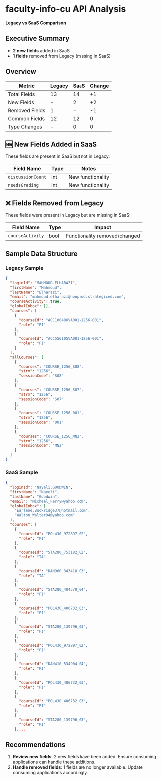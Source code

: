 # faculty-info-cu API Analysis
**Legacy vs SaaS Comparison**

## Executive Summary

- **2 new fields** added in SaaS
- **1 fields** removed from Legacy (missing in SaaS)

## Overview
| Metric | Legacy | SaaS | Change |
|--------|--------|------|--------|
| Total Fields | 13 | 14 | +1 |
| New Fields | - | 2 | +2 |
| Removed Fields | 1 | - | -1 |
| Common Fields | 12 | 12 | 0 |
| Type Changes | - | 0 | 0 |

## 🆕 New Fields Added in SaaS
These fields are present in SaaS but not in Legacy:

| Field Name | Type | Notes |
|------------|------|-------|
| `discussionCount` | int | New functionality |
| `needsGrading` | int | New functionality |

## ❌ Fields Removed from Legacy
These fields were present in Legacy but are missing in SaaS:

| Field Name | Type | Impact |
|------------|------|--------|
| `courseActivity` | bool | Functionality removed/changed |

## Sample Data Structure

### Legacy Sample
```json
{
  "loginId": "MAHMOUD.ELHARAZI",
  "firstName": "Mahmoud",
  "lastName": "Elharazi",
  "email": "mahmoud.elharazi@nonprod.strategiced.com",
  "courseActivity": true,
  "globalInbox": [],
  "courses": [
    {
      "courseId": "ACC100486VA001-1256-001",
      "role": "PI"
    },
    {
      "courseId": "ACC556105VA001-1256-001",
      "role": "PI"
    }
  ],
  "allCourses": [
    {
      "courses": "COURSE_1256_S08",
      "strm": "1256",
      "sessionCode": "S08"
    },
    {
      "courses": "COURSE_1256_S07",
      "strm": "1256",
      "sessionCode": "S07"
    },
    {
      "courses": "COURSE_1256_001",
      "strm": "1256",
      "sessionCode": "001"
    },
    {
      "courses": "COURSE_1256_MN2",
      "strm": "1256",
      "sessionCode": "MN2"
    }
  ]
}
```

### SaaS Sample
```json
{
  "loginId": "Nayeli.GOODWIN",
  "firstName": "Nayeli",
  "lastName": "Goodwin",
  "email": "Micheal_Ferry@yahoo.com",
  "globalInbox": [
    "Earlene.Buckridge37@hotmail.com",
    "Walton_Walter94@yahoo.com"
  ],
  "courses": [
    {
      "courseId": "POL430_972897_02",
      "role": "PI"
    },
    {
      "courseId": "STA280_753182_02",
      "role": "TA"
    },
    {
      "courseId": "DAN960_343418_03",
      "role": "TA"
    },
    {
      "courseId": "STA280_404578_04",
      "role": "PI"
    },
    {
      "courseId": "POL430_406732_03",
      "role": "PI"
    },
    {
      "courseId": "STA280_139796_03",
      "role": "PI"
    },
    {
      "courseId": "POL430_972897_02",
      "role": "PI"
    },
    {
      "courseId": "DAN410_534904_04",
      "role": "PI"
    },
    {
      "courseId": "POL430_406732_03",
      "role": "PI"
    },
    {
      "courseId": "POL430_406732_03",
      "role": "PI"
    },
    {
      "courseId": "STA280_139796_03",
      "role": "PI"
    },...
```

## Recommendations

1. **Review new fields**: 2 new fields have been added. Ensure consuming applications can handle these additions.
2. **Handle removed fields**: 1 fields are no longer available. Update consuming applications accordingly.
